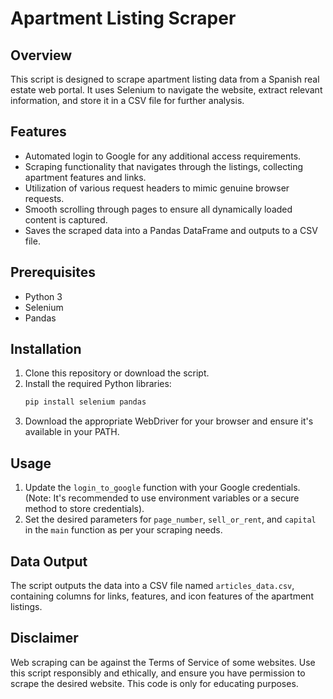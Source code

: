 # Apartment Listing Scraper

## Overview
This script is designed to scrape apartment listing data from a Spanish real estate web portal. It uses Selenium to navigate the website, extract relevant information, and store it in a CSV file for further analysis.

## Features
- Automated login to Google for any additional access requirements.
- Scraping functionality that navigates through the listings, collecting apartment features and links.
- Utilization of various request headers to mimic genuine browser requests.
- Smooth scrolling through pages to ensure all dynamically loaded content is captured.
- Saves the scraped data into a Pandas DataFrame and outputs to a CSV file.

## Prerequisites
- Python 3
- Selenium
- Pandas

## Installation
1. Clone this repository or download the script.
2. Install the required Python libraries:
    ```bash
    pip install selenium pandas
    ```
3. Download the appropriate WebDriver for your browser and ensure it's available in your PATH.

## Usage
1. Update the `login_to_google` function with your Google credentials. (Note: It's recommended to use environment variables or a secure method to store credentials).
2. Set the desired parameters for `page_number`, `sell_or_rent`, and `capital` in the `main` function as per your scraping needs.


## Data Output
The script outputs the data into a CSV file named `articles_data.csv`, containing columns for links, features, and icon features of the apartment listings.

## Disclaimer
Web scraping can be against the Terms of Service of some websites. Use this script responsibly and ethically, and ensure you have permission to scrape the desired website. This code is only for educating purposes.
